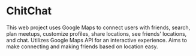 # ChitChat
This web project uses Google Maps to connect users with friends, search, plan meetups, customize profiles, share locations, see friends' locations, and chat. Utilizes Google Maps API for an interactive experience. Aims to make connecting and making friends based on location easy.
